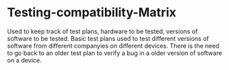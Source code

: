 Testing-compatibility-Matrix
============================

Used to keep track of test plans, hardware to be tested, versions of software to be tested.
Basic test plans used to test different versions of software from different companyies on different devices.
There is the need to go back to an older test plan to verify a bug in a older version of software on a device.
